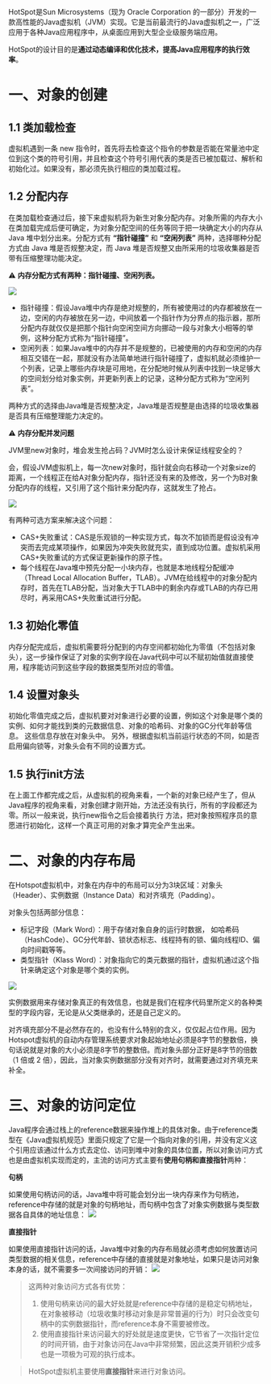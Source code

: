 HotSpot是Sun Microsystems（现为 Oracle Corporation 的一部分）开发的一款高性能的Java虚拟机（JVM）实现。它是当前最流行的Java虚拟机之一，广泛应用于各种Java应用程序中，从桌面应用到大型企业级服务端应用。

HotSpot的设计目的是**通过动态编译和优化技术，提高Java应用程序的执行效率**。

# 一、对象的创建

## 1.1 类加载检查
   
虚拟机遇到一条 new 指令时，首先将去检查这个指令的参数是否能在常量池中定位到这个类的符号引用，并且检查这个符号引用代表的类是否已被加载过、解析和初始化过。如果没有，那必须先执行相应的类加载过程。

## 1.2 分配内存

在类加载检查通过后，接下来虚拟机将为新生对象分配内存。对象所需的内存大小在类加载完成后便可确定，为对象分配空间的任务等同于把一块确定大小的内存从 Java 堆中划分出来。分配方式有 **“指针碰撞”** 和 **“空闲列表”** 两种，选择哪种分配方式由 Java 堆是否规整决定，而 Java 堆是否规整又由所采用的垃圾收集器是否带有压缩整理功能决定。

⚠️ **内存分配方式有两种：指针碰撞、空闲列表。**

![](pictures/f21aa539.png)

- 指针碰撞：假设Java堆中内存是绝对规整的，所有被使用过的内存都被放在一边，空闲的内存被放在另一边，中间放着一个指针作为分界点的指示器，那所分配内存就仅仅是把那个指针向空闲空间方向挪动一段与对象大小相等的举例，这种分配方式称为“指针碰撞”。
- 空闲列表：如果Java堆中的内存并不是规整的，已被使用的内存和空闲的内存相互交错在一起，那就没有办法简单地进行指针碰撞了，虚拟机就必须维护一个列表，记录上哪些内存块是可用地，在分配地时候从列表中找到一块足够大的空间划分给对象实例，并更新列表上的记录，这种分配方式称为“空闲列表”。

两种方式的选择由Java堆是否规整决定，Java堆是否规整是由选择的垃圾收集器是否具有压缩整理能力决定的。

⚠️ **内存分配并发问题**

JVM里new对象时，堆会发生抢占码？JVM时怎么设计来保证线程安全的？

会，假设JVM虚拟机上，每⼀次new对象时，指针就会向右移动⼀个对象size的距离，⼀个线程正在给A对象分配内存，指针还没有来的及修改，另⼀个为B对象分配内存的线程，又引⽤了这个指针来分配内存，这就发⽣了抢占。

![](pictures/e51ced62.png)

有两种可选⽅案来解决这个问题：

- CAS+失败重试：CAS是乐观锁的一种实现方式，每次不加锁而是假设没有冲突而去完成某项操作，如果因为冲突失败就充实，直到成功位置。虚拟机采用CAS+失败重试的方式保证更新操作的原子性。
- 每个线程在Java堆中预先分配一小块内存，也就是本地线程分配缓冲（Thread Local Allocation Buffer，TLAB）。JVM在给线程中的对象分配内存时，首先在TLAB分配，当对象大于TLAB中的剩余内存或TLAB的内存已用尽时，再采用CAS+失败重试进行分配。


## 1.3 初始化零值

内存分配完成后，虚拟机需要将分配到的内存空间都初始化为零值（不包括对象头），这一步操作保证了对象的实例字段在Java代码中可以不赋初始值就直接使用，程序能访问到这些字段的数据类型所对应的零值。


## 1.4 设置对象头

初始化零值完成之后，虚拟机要对对象进行必要的设置，例如这个对象是哪个类的实例、如何才能找到类的元数据信息、对象的哈希码、对象的GC分代年龄等信息。 这些信息存放在对象头中。 另外，根据虚拟机当前运行状态的不同，如是否启用偏向锁等，对象头会有不同的设置方式。

## 1.5 执行init方法

在上面工作都完成之后，从虚拟机的视角来看，一个新的对象已经产生了，但从Java程序的视角来看，对象创建才刚开始，<init>方法还没有执行，所有的字段都还为零。所以一般来说，执行new指令之后会接着执行 <init>方法，把对象按照程序员的意愿进行初始化，这样一个真正可用的对象才算完全产生出来。


# 二、对象的内存布局

在Hotspot虚拟机中，对象在内存中的布局可以分为3块区域：对象头（Header）、实例数据（Instance Data）和对齐填充（Padding）。

对象头包括两部分信息：
- 标记字段（Mark Word）：用于存储对象自身的运行时数据， 如哈希码（HashCode）、GC分代年龄、锁状态标志、线程持有的锁、偏向线程ID、偏向时间戳等等。
- 类型指针（Klass Word）：对象指向它的类元数据的指针，虚拟机通过这个指针来确定这个对象是哪个类的实例。

![](pictures/65bd67e6.png)

实例数据⽤来存储对象真正的有效信息，也就是我们在程序代码⾥所定义的各种类型的字段内容，⽆论是从⽗类继承的，还是⾃⼰定义的。

对齐填充部分不是必然存在的，也没有什么特别的含义，仅仅起占位作用。因为Hotspot虚拟机的自动内存管理系统要求对象起始地址必须是8字节的整数倍，换句话说就是对象的大小必须是8字节的整数倍。而对象头部分正好是8字节的倍数（1 倍或 2 倍），因此，当对象实例数据部分没有对齐时，就需要通过对齐填充来补全。


# 三、对象的访问定位

Java程序会通过栈上的reference数据来操作堆上的具体对象。由于reference类型在《Java虚拟机规范》⾥⾯只规定了它是⼀个指向对象的引⽤，并没有定义这个引⽤应该通过什么⽅式去定位、访问到堆中对象的具体位置，所以对象访问⽅式也是由虚拟机实现⽽定的，主流的访问⽅式主要有**使⽤句柄和直接指针**两种：

**句柄**

如果使⽤句柄访问的话，Java堆中将可能会划分出⼀块内存来作为句柄池，reference中存储的就是对象的句柄地址，⽽句柄中包含了对象实例数据与类型数据各⾃具体的地址信息：
![](pictures/2a17d40f.png)

**直接指针**

如果使⽤直接指针访问的话，Java堆中对象的内存布局就必须考虑如何放置访问类型数据的相关信息，reference中存储的直接就是对象地址，如果只是访问对象本⾝的话，就不需要多⼀次间接访问的开销：
![](pictures/3f7e480d.png)


>这两种对象访问⽅式各有优势：
> 1. 使⽤句柄来访问的最⼤好处就是reference中存储的是稳定句柄地址，在对象被移动（垃圾收集时移动对象是⾮常普遍的⾏为）时只会改变句柄中的实例数据指针，⽽reference本⾝不需要被修改。
>2. 使⽤直接指针来访问最⼤的好处就是速度更快，它节省了⼀次指针定位的时间开销，由于对象访问在Java中⾮常频繁，因此这类开销积少成多也是⼀项极为可观的执⾏成本。


> HotSpot虚拟机主要使⽤**直接指针**来进⾏对象访问。
